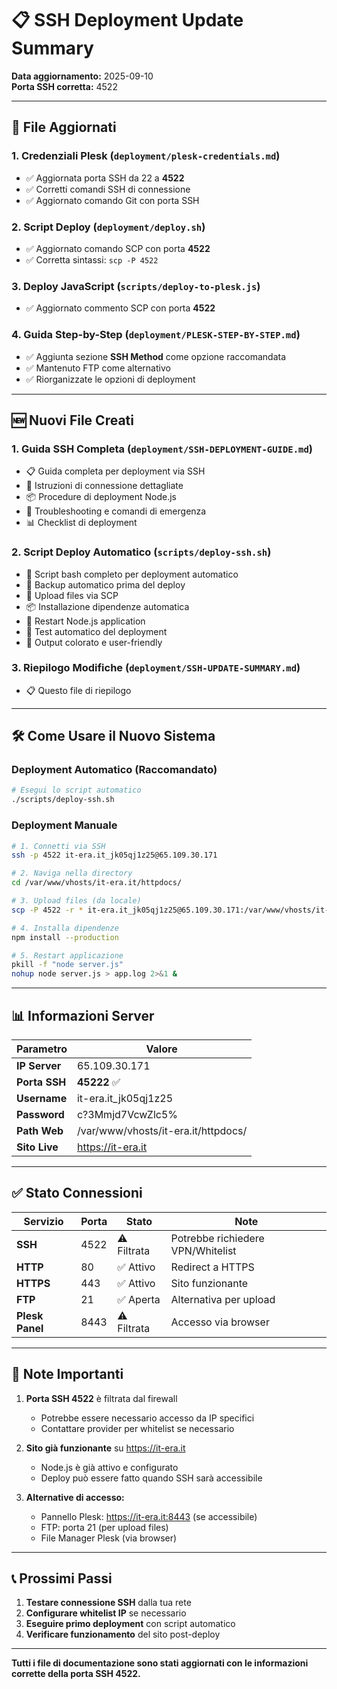 # 📋 SSH Deployment Update Summary

**Data aggiornamento:** 2025-09-10  
**Porta SSH corretta:** 4522  

---

## 🔄 **File Aggiornati**

### **1. Credenziali Plesk** (`deployment/plesk-credentials.md`)
- ✅ Aggiornata porta SSH da 22 a **4522**
- ✅ Corretti comandi SSH di connessione
- ✅ Aggiornato comando Git con porta SSH

### **2. Script Deploy** (`deployment/deploy.sh`)
- ✅ Aggiornato comando SCP con porta **4522**
- ✅ Corretta sintassi: `scp -P 4522`

### **3. Deploy JavaScript** (`scripts/deploy-to-plesk.js`)
- ✅ Aggiornato commento SCP con porta **4522**

### **4. Guida Step-by-Step** (`deployment/PLESK-STEP-BY-STEP.md`)
- ✅ Aggiunta sezione **SSH Method** come opzione raccomandata
- ✅ Mantenuto FTP come alternativo
- ✅ Riorganizzate le opzioni di deployment

---

## 🆕 **Nuovi File Creati**

### **1. Guida SSH Completa** (`deployment/SSH-DEPLOYMENT-GUIDE.md`)
- 📋 Guida completa per deployment via SSH
- 🔐 Istruzioni di connessione dettagliate
- 📦 Procedure di deployment Node.js
- 🔧 Troubleshooting e comandi di emergenza
- 📊 Checklist di deployment

### **2. Script Deploy Automatico** (`scripts/deploy-ssh.sh`)
- 🚀 Script bash completo per deployment automatico
- 💾 Backup automatico prima del deploy
- 📁 Upload files via SCP
- 📦 Installazione dipendenze automatica
- 🔄 Restart Node.js application
- 🧪 Test automatico del deployment
- 🎨 Output colorato e user-friendly

### **3. Riepilogo Modifiche** (`deployment/SSH-UPDATE-SUMMARY.md`)
- 📋 Questo file di riepilogo

---

## 🛠 **Come Usare il Nuovo Sistema**

### **Deployment Automatico (Raccomandato)**
```bash
# Esegui lo script automatico
./scripts/deploy-ssh.sh
```

### **Deployment Manuale**
```bash
# 1. Connetti via SSH
ssh -p 4522 it-era.it_jk05qj1z25@65.109.30.171

# 2. Naviga nella directory
cd /var/www/vhosts/it-era.it/httpdocs/

# 3. Upload files (da locale)
scp -P 4522 -r * it-era.it_jk05qj1z25@65.109.30.171:/var/www/vhosts/it-era.it/httpdocs/

# 4. Installa dipendenze
npm install --production

# 5. Restart applicazione
pkill -f "node server.js"
nohup node server.js > app.log 2>&1 &
```

---

## 📊 **Informazioni Server**

| Parametro | Valore |
|-----------|--------|
| **IP Server** | 65.109.30.171 |
| **Porta SSH** | **45222** ✅ |
| **Username** | it-era.it_jk05qj1z25 |
| **Password** | c?3Mmjd7VcwZlc5% |
| **Path Web** | /var/www/vhosts/it-era.it/httpdocs/ |
| **Sito Live** | https://it-era.it |

---

## ✅ **Stato Connessioni**

| Servizio | Porta | Stato | Note |
|----------|-------|-------|------|
| **SSH** | 4522 | ⚠️ Filtrata | Potrebbe richiedere VPN/Whitelist |
| **HTTP** | 80 | ✅ Attivo | Redirect a HTTPS |
| **HTTPS** | 443 | ✅ Attivo | Sito funzionante |
| **FTP** | 21 | ✅ Aperta | Alternativa per upload |
| **Plesk Panel** | 8443 | ⚠️ Filtrata | Accesso via browser |

---

## 🚨 **Note Importanti**

1. **Porta SSH 4522** è filtrata dal firewall
   - Potrebbe essere necessario accesso da IP specifici
   - Contattare provider per whitelist se necessario

2. **Sito già funzionante** su https://it-era.it
   - Node.js è già attivo e configurato
   - Deploy può essere fatto quando SSH sarà accessibile

3. **Alternative di accesso:**
   - Pannello Plesk: https://it-era.it:8443 (se accessibile)
   - FTP: porta 21 (per upload files)
   - File Manager Plesk (via browser)

---

## 📞 **Prossimi Passi**

1. **Testare connessione SSH** dalla tua rete
2. **Configurare whitelist IP** se necessario
3. **Eseguire primo deployment** con script automatico
4. **Verificare funzionamento** del sito post-deploy

---

**Tutti i file di documentazione sono stati aggiornati con le informazioni corrette della porta SSH 4522.**
